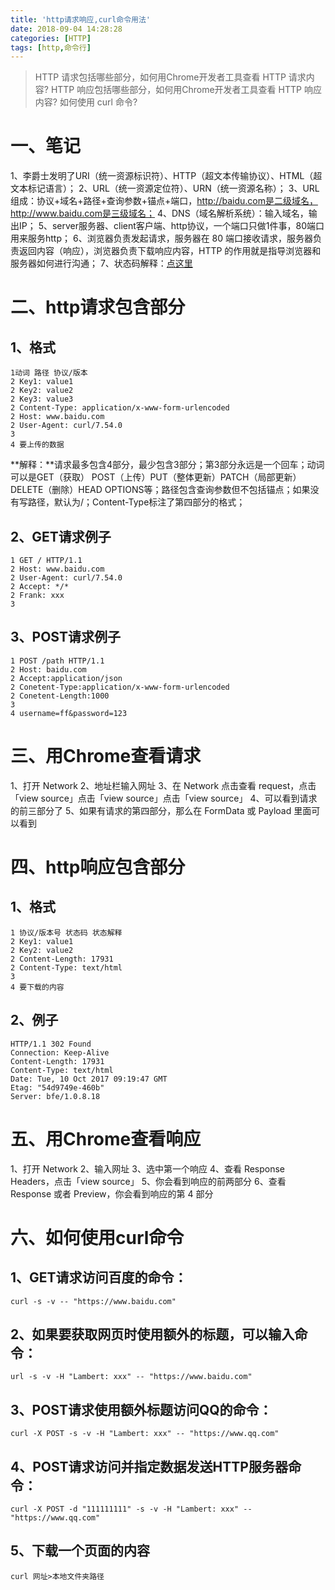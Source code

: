 ```yaml
---
title: 'http请求响应,curl命令用法'
date: 2018-09-04 14:28:28
categories: [HTTP]
tags: [http,命令行]
---
```


> HTTP 请求包括哪些部分，如何用Chrome开发者工具查看 HTTP 请求内容?
HTTP 响应包括哪些部分，如何用Chrome开发者工具查看 HTTP 响应内容?
如何使用 curl 命令?

# 一、笔记
1、李爵士发明了URI（统一资源标识符）、HTTP（超文本传输协议）、HTML（超文本标记语言）；
2、URL（统一资源定位符）、URN（统一资源名称）；
3、URL组成：协议+域名+路径+查询参数+锚点+端口，http://baidu.com是二级域名，http://www.baidu.com是三级域名；
4、DNS（域名解析系统）：输入域名，输出IP；
5、server服务器、client客户端、http协议，一个端口只做1件事，80端口用来服务http；
6、浏览器负责发起请求，服务器在 80 端口接收请求，服务器负责返回内容（响应），浏览器负责下载响应内容，HTTP 的作用就是指导浏览器和服务器如何进行沟通；
7、状态码解释：[点这里](https://zh.wikipedia.org/wiki/HTTP%E7%8A%B6%E6%80%81%E7%A0%81)

# 二、http请求包含部分

## 1、格式

```
1动词 路径 协议/版本
2 Key1: value1
2 Key2: value2
2 Key3: value3
2 Content-Type: application/x-www-form-urlencoded
2 Host: www.baidu.com
2 User-Agent: curl/7.54.0
3
4 要上传的数据
```

**解释：**请求最多包含4部分，最少包含3部分；第3部分永远是一个回车；动词可以是GET（获取） POST（上传）PUT（整体更新）PATCH（局部更新）DELETE（删除）HEAD OPTIONS等；路径包含查询参数但不包括锚点；如果没有写路径，默认为/；Content-Type标注了第四部分的格式；

## 2、GET请求例子

```
1 GET / HTTP/1.1
2 Host: www.baidu.com
2 User-Agent: curl/7.54.0
2 Accept: */*
2 Frank: xxx
3
```

## 3、POST请求例子

```
1 POST /path HTTP/1.1
2 Host: baidu.com
2 Accept:application/json
2 Conetent-Type:application/x-www-form-urlencoded
2 Conetent-Length:1000
3
4 username=ff&password=123
```

# 三、用Chrome查看请求

1、打开 Network
2、地址栏输入网址
3、在 Network 点击查看 request，点击「view source」点击「view source」点击「view source」
4、可以看到请求的前三部分了
5、如果有请求的第四部分，那么在 FormData 或 Payload 里面可以看到

# 四、http响应包含部分

## 1、格式
```
1 协议/版本号 状态码 状态解释
2 Key1: value1
2 Key2: value2
2 Content-Length: 17931
2 Content-Type: text/html
3
4 要下载的内容
```

## 2、例子

```
HTTP/1.1 302 Found
Connection: Keep-Alive
Content-Length: 17931
Content-Type: text/html
Date: Tue, 10 Oct 2017 09:19:47 GMT
Etag: "54d9749e-460b"
Server: bfe/1.0.8.18
```

# 五、用Chrome查看响应

1、打开 Network
2、输入网址
3、选中第一个响应
4、查看 Response Headers，点击「view source」
5、你会看到响应的前两部分
6、查看 Response 或者 Preview，你会看到响应的第 4 部分

# 六、如何使用curl命令

## 1、GET请求访问百度的命令：

```
curl -s -v -- "https://www.baidu.com"
```

## 2、如果要获取网页时使用额外的标题，可以输入命令：

```
url -s -v -H "Lambert: xxx" -- "https://www.baidu.com"
```

## 3、POST请求使用额外标题访问QQ的命令：

```
curl -X POST -s -v -H "Lambert: xxx" -- "https://www.qq.com"
```

## 4、POST请求访问并指定数据发送HTTP服务器命令：
```
curl -X POST -d "111111111" -s -v -H "Lambert: xxx" -- "https://www.qq.com"
```

## 5、下载一个页面的内容
```
curl 网址>本地文件夹路径
```